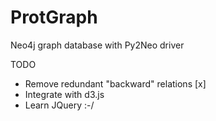 # ProtGraph
Neo4j graph database with Py2Neo driver 

TODO  
- Remove redundant "backward" relations  [x]
- Integrate with d3.js
- Learn JQuery :-/
